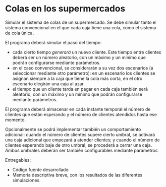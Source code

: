 Colas en los supermercados
==========================

Simular el sistema de colas de un supermercado. Se debe 
simular tanto el sistema convencional en el que cada caja tiene una
cola, como el sistema de cola única.

El programa deberá simular el paso del tiempo:
* cada cierto tiempo _generará_ un nuevo cliente. Este tiempo entre
clientes deberá ser un número aleatorio, con un máximo y un mínimo
que podrán configurarse mediante parámetros.
* en el caso convencional, se considerarán a su vez dos escenarios
(a seleccionar mediante otro parámetro): en un escenario los clientes
se asignan siempre a la caja que tiene la cola más corta, en el
otro escenario elegirán una caja al azar.
* el tiempo que un cliente tarda en pagar en cada caja también
será aleatorio, con un máximo y un mínimo que podrán configurarse
mediante parámetros.

El programa deberá almacenar en cada instante temporal el número
de clientes que están esperando y el número de clientes atendidos
hasta ese momento.

Opcionalmente se podrá implementar también un comportamiento adicional:
cuando el número de clientes supere cierto umbral, se activará
una caja adicional que empezará a atender clientes; y cuando el número
de clientes esperando baje de otro umbral, se procederá a cerrar una
caja. Ambos umbrales deberán ser también configurables mediante
parámetros.

Entregables:
* Código fuente desarrollado
* Memoria descriptiva breve, con los resultados de las diferentes
simulaciones.
